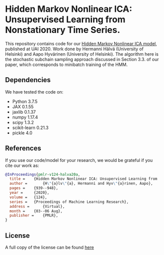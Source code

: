 # Hidden Markov Nonlinear ICA: Unsupervised Learning from Nonstationary Time Series.

This repository contains code for our [Hidden Markov Nonlinear ICA model](https://arxiv.org/abs/2006.12107), published at UAI 2020. Work done by Hermanni Hälvä (University of Helsinki) and Aapo Hyvärinen (University of Helsinki). The algorithm here is the stochastic subchain sampling approach discussed in Section 3.3. of our paper, which corresponds to minibatch training of the HMM.

## Dependencies
We have tested the code on:
- Python 3.7.5
- JAX 0.1.55
- jaxlib 0.1.37
- numpy 1.17.4
- scipy 1.3.2
- scikit-learn 0.21.3
- pickle 4.0

## References

If you use our code/model for your research, we would be grateful if you cite our work as:

```bib
@InProceedings{pmlr-v124-halva20a,
  title = 	 {Hidden Markov Nonlinear ICA: Unsupervised Learning from  Nonstationary Time Series},
  author =       {H\"{a}lv\"{a}, Hermanni and Hyv\"{a}rinen, Aapo},
  pages = 	 {939--948},
  year = 	 {2020},
  volume = 	 {124},
  series = 	 {Proceedings of Machine Learning Research},
  address = 	 {Virtual},
  month = 	 {03--06 Aug},
  publisher =    {PMLR},
}
```

## License
A full copy of the license can be found [here](LICENSE)
